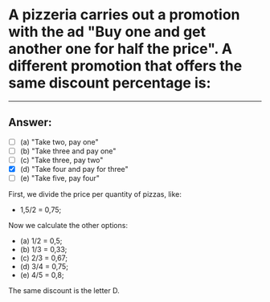 # A pizzeria carries out a promotion with the ad "Buy one and get another one for half the price". A different promotion that offers the same discount percentage is:

---

## Answer:

- [ ] (a) "Take two, pay one"
- [ ] (b) "Take three and pay one"
- [ ] (c) "Take three, pay two"
- [x] (d) "Take four and pay for three"
- [ ] (e) "Take five, pay four"

First, we divide the price per quantity of pizzas, like:

- 1,5/2 = 0,75;

Now we calculate the other options:

- (a) 1/2 = 0,5;
- (b) 1/3 = 0,33;
- (c) 2/3 = 0,67;
- (d) 3/4 = 0,75;
- (e) 4/5 = 0,8;

The same discount is the letter D.
